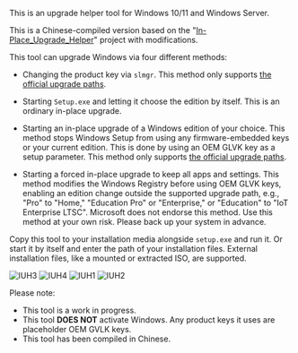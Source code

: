 This is an upgrade helper tool for Windows 10/11 and Windows Server.

This is a Chinese-compiled version based on the "[In-Place_Upgrade_Helper]" project with modifications.

This tool can upgrade Windows via four different methods:

- Changing the product key via `slmgr`. This method only supports [the official upgrade paths][1].

- Starting `Setup.exe` and letting it choose the edition by itself. This is an ordinary in-place upgrade.

- Starting an in-place upgrade of a Windows edition of your choice. This method stops Windows Setup from using any firmware-embedded keys or your current edition. This is done by using an OEM GLVK key as a setup parameter. This method only supports [the official upgrade paths][1].

- Starting a forced in-place upgrade to keep all apps and settings. This method modifies the Windows Registry before using OEM GLVK keys, enabling an edition change outside the supported upgrade path, e.g., "Pro" to "Home," "Education Pro" or "Enterprise," or "Education" to "IoT Enterprise LTSC". Microsoft does not endorse this method. Use this method at your own risk. Please back up your system in advance.

Copy this tool to your installation media alongside `setup.exe` and run it. Or start it by itself and enter the path of your installation files.
External installation files, like a mounted or extracted ISO, are supported.

![IUH3](https://github.com/TheMMC/In-Place_Upgrade_Helper/assets/87301831/d12cf777-2699-4faa-8552-65e818078dd2)
![IUH4](https://github.com/TheMMC/In-Place_Upgrade_Helper/assets/87301831/da2961c9-e1f2-43b1-8141-df625449ff9d)
![IUH1](https://github.com/TheMMC/In-Place_Upgrade_Helper/assets/87301831/65a2bdbb-b052-4941-9ea3-db043227fc2b)
![IUH2](https://github.com/TheMMC/In-Place_Upgrade_Helper/assets/87301831/fc55ea9d-93a2-484d-96cb-c7ccd029af61)

Please note:

- This tool is a work in progress.
- This tool **DOES NOT** activate Windows. Any product keys it uses are placeholder OEM GVLK keys.
- This tool has been compiled in Chinese.

[1]: https://learn.microsoft.com/en-us/windows/deployment/upgrade/windows-edition-upgrades
[In-Place_Upgrade_Helper]: https://github.com/TheMMC/In-Place_Upgrade_Helper/tree/main
